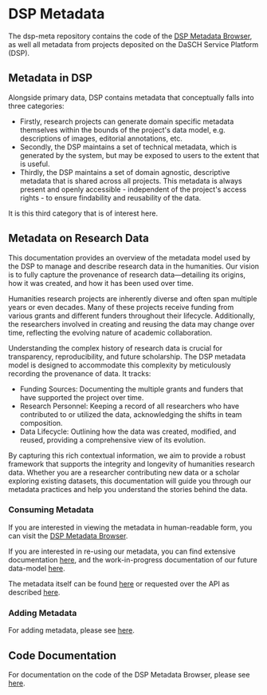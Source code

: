 # DSP Metadata

The dsp-meta repository contains the code of the [DSP Metadata Browser](https://meta.dasch.swiss),
as well all metadata from projects deposited on the DaSCH Service Platform (DSP).

## Metadata in DSP

Alongside primary data, DSP contains metadata that conceptually falls into three categories:

- Firstly, research projects can generate domain specific metadata themselves 
  within the bounds of the project's data model, 
  e.g. descriptions of images, editorial annotations, etc.
- Secondly, the DSP maintains a set of technical metadata, 
  which is generated by the system, but may be exposed to users to the extent that is useful.
- Thirdly, the DSP maintains a set of domain agnostic, descriptive metadata that is shared across all projects. 
  This metadata is always present and openly accessible - independent of the project's access rights - 
  to ensure findability and reusability of the data.
  
It is this third category that is of interest here. 

## Metadata on Research Data

This documentation provides an overview of the metadata model used by the DSP to manage and describe
research data in the humanities. Our vision is to fully capture the provenance of research data—detailing
its origins, how it was created, and how it has been used over time.

Humanities research projects are inherently diverse and often span multiple years or even decades.
Many of these projects receive funding from various grants and different funders throughout their lifecycle.
Additionally, the researchers involved in creating and reusing the data may change over time, reflecting
the evolving nature of academic collaboration.

Understanding the complex history of research data is crucial for transparency, reproducibility, and future scholarship.
The DSP metadata model is designed to accommodate this complexity by meticulously recording the provenance of data. It
tracks:

- Funding Sources: Documenting the multiple grants and funders that have supported the project over time.
- Research Personnel: Keeping a record of all researchers who have contributed to or utilized the data, acknowledging
  the shifts in team composition.
- Data Lifecycle: Outlining how the data was created, modified, and reused, providing a comprehensive view of its
  evolution.

By capturing this rich contextual information, we aim to provide a robust framework that supports the integrity and
longevity of humanities research data. Whether you are a researcher contributing new data or a scholar exploring
existing datasets, this documentation will guide you through our metadata practices and help you understand the stories
behind the data.

### Consuming Metadata

If you are interested in viewing the metadata in human-readable form,
you can visit the [DSP Metadata Browser](https://meta.dasch.swiss).

If you are interested in re-using our metadata, you can find extensive documentation [here](data/current-datamodel.md),
and the work-in-progress documentation of our future data-model [here](data/future-datamodel.md).

The metadata itself can be found [here](https://github.com/dasch-swiss/dsp-meta/tree/main/data/json)
or requested over the API as described [here](data/api.md).

### Adding Metadata

For adding metadata, please see [here](data/adding-metadata.md).

## Code Documentation

For documentation on the code of the DSP Metadata Browser, please see [here](code/overview.md).
